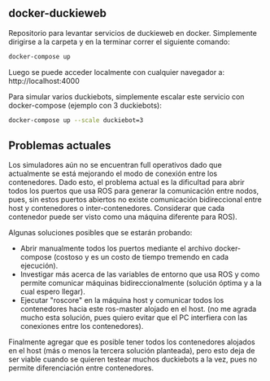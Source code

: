## docker-duckieweb
Repositorio para levantar servicios de duckieweb en docker.
Simplemente dirigirse a la carpeta y en la terminar correr el siguiente comando:
```bash
docker-compose up
```
Luego se puede acceder localmente con cualquier navegador a:
http://localhost:4000

Para simular varios duckiebots, simplemente escalar este servicio con docker-compose (ejemplo con 3 duckiebots):

```bash
docker-compose up --scale duckiebot=3
```

## Problemas actuales
Los simuladores aún no se encuentran full operativos dado que actualmente se está mejorando el modo de conexión entre los contenedores. Dado esto, el problema actual es la dificultad para abrir todos los puertos que usa ROS para generar la comunicación entre nodos, pues, sin estos puertos abiertos no existe comunicación bidireccional entre host y contenedores o inter-contenedores.
Considerar que cada contenedor puede ser visto como una máquina diferente para ROS).

Algunas soluciones posibles que se estarán probando:
- Abrir manualmente todos los puertos mediante el archivo docker-compose (costoso y es un costo de tiempo tremendo en cada ejecución).
- Investigar más acerca de las variables de entorno que usa ROS y como permite comunicar máquinas bidireccionalmente (solución óptima y a la cual espero llegar).
- Ejecutar "roscore" en la máquina host y comunicar todos los contenedores hacia este ros-master alojado en el host. (no me agrada mucho esta solución, pues quiero evitar que el PC interfiera con las conexiones entre los contenedores).

Finalmente agregar que es posible tener todos los contenedores alojados en el host (más o menos la tercera solución planteada), pero esto deja de ser viable cuando se quieren testear muchos duckiebots a la vez, pues no permite diferenciación entre contenedores.